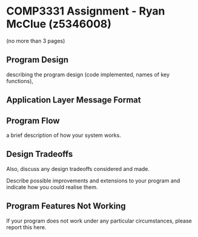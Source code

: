 <!-- SPDX-License-Identifier: zlib-acknowledgement -->
# COMP3331 Assignment - Ryan McClue (z5346008)
(no more than 3 pages)

## Program Design
describing the program design (code implemented, names of key functions), 

## Application Layer Message Format

## Program Flow
a brief description of how your system works. 

## Design Tradeoffs
Also, discuss any design tradeoffs considered and made. 

Describe possible improvements and extensions to your program and 
indicate how you could realise them.

## Program Features Not Working
If your program does not work under any particular circumstances, please
report this here.
